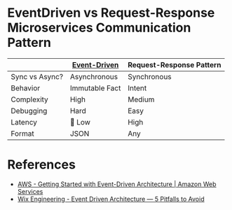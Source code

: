 # EventDriven vs Request-Response Microservices Communication Pattern

|                | [Event-Driven](EventDrivenArchitecture/Readme.md) | Request-Response Pattern |
|----------------|-----------------------------------------------------------------------------|--------------------------|
| Sync vs Async? | Asynchronous                                                                | Synchronous              |
| Behavior       | Immutable Fact                                                              | Intent                   |
| Complexity     | High                                                                        | Medium                   |
| Debugging      | Hard                                                                        | Easy                     |
| Latency        | :rocket: Low                                                                | High                     |
| Format         | JSON                                                                        | Any                      |

# References
- [AWS - Getting Started with Event-Driven Architecture | Amazon Web Services](https://www.youtube.com/watch?v=UCt7GlGsLTQ)
- [Wix Engineering - Event Driven Architecture — 5 Pitfalls to Avoid](https://medium.com/wix-engineering/event-driven-architecture-5-pitfalls-to-avoid-b3ebf885bdb1)
